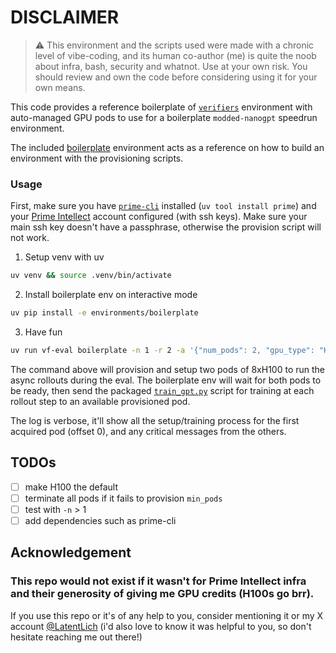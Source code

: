 # DISCLAIMER

> ⚠️ This environment and the scripts used were made with a chronic level of vibe-coding, and its human co-author (me) is quite the noob about infra, bash, security and whatnot. Use at your own risk. You should review and own the code before considering using it for your own means.

This code provides a reference boilerplate of [`verifiers`](https://github.com/willccbb/verifiers) environment with auto-managed GPU pods to use for a boilerplate `modded-nanogpt` speedrun environment.

The included [boilerplate](https://github.com/ob1-s/prime-pods-env/tree/main/environments/boilerplate) environment acts as a reference on how to build an environment with the provisioning scripts.

### Usage

First, make sure you have [`prime-cli`](https://github.com/PrimeIntellect-ai/prime-cli) installed (`uv tool install prime`) and your [Prime Intellect](https://www.primeintellect.ai/) account configured (with ssh keys). Make sure your main ssh key doesn't have a passphrase, otherwise the provision script will not work.

1. Setup venv with uv

```bash
uv venv && source .venv/bin/activate
```

2. Install boilerplate env on interactive mode

```bash
uv pip install -e environments/boilerplate 
```

3. Have fun

```bash
uv run vf-eval boilerplate -n 1 -r 2 -a '{"num_pods": 2, "gpu_type": "H100_80GB", "socket_type": "SXM5", "on_demand": "all"}' -m "dummy-model" -b "http://localhost:9999/v1" -k "DUMMY_KEY" -s && vf-tui
```

The command above will provision and setup two pods of 8xH100 to run the async rollouts during the eval. The boilerplate env will wait for both pods to be ready, then send the packaged [`train_gpt.py`](https://github.com/ob1-s/prime-pods-env/blob/main/environments/boilerplate/train_gpt.py) script for training at each rollout step to an available provisioned pod.

The log is verbose, it'll show all the setup/training process for the first acquired pod (offset 0), and any critical messages from the others.

## TODOs

- [ ] make H100 the default
- [ ] terminate all pods if it fails to provision `min_pods`
- [ ] test with `-n` > 1
- [ ] add dependencies such as prime-cli

## Acknowledgement

### This repo would not exist if it wasn't for Prime Intellect infra and their generosity of giving me GPU credits (H100s go brr).

If you use this repo or it's of any help to you, consider mentioning it or my X account [@LatentLich](https://x.com/LatentLich/) (i'd also love to know it was helpful to you, so don't hesitate reaching me out there!)
